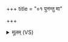 +++
title = "०१ पुनन्तु मा"

+++
<details><summary>मूलम् (VS)</summary>

पु॒नन्तु॑ मा देवज॒नाः पु॒नन्तु॒ मन॑वो धि॒या। पु॒नन्तु॒ विश्वा॑ भू॒तानि॒ पव॑मानः पुनातु मा ॥
</details>